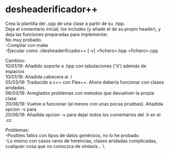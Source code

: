 # desheaderificador++
Crea la plantilla del .cpp de una clase a partir de su .hpp. \
Deja el comentario inicial, los includes (y añade el de su propio header), y deja las funciones preparadas para implementar.\
No *muy* probado.\
-Compilar con make\
-Ejecutar como ./desheaderificador++ [-v] \<fichero\>.hpp \<fichero\>.cpp 
  
  
  Cambios:\
    10/01/19: Añadido soporte a .hpp con tabulaciones ('\t') además de espacios\
    10/01/19: Añadida cabecera al .l\
    05/03/19: Traducido a c++ con Flex++. Ahora debería funcionar con clases anidadas. \
    06/03/19: Arreglados problemas con metodos que devuelven la propia clase \
    20/06/19: Vuelve a funcionar (al menos con unas pocas pruebas). Añadida opcion -v para \
    20/06/19: Añadida opcion -v para dejar todos los comentarios del .h en el .cc
              
Problemas:\
  -Posibles fallos con tipos de datos genéricos, no lo he probado. \
  -Lo mismo con casos raros de herencias, clases anidadas complicadas, 
  cualquier cosa que no conoczca de sintaxis... \
